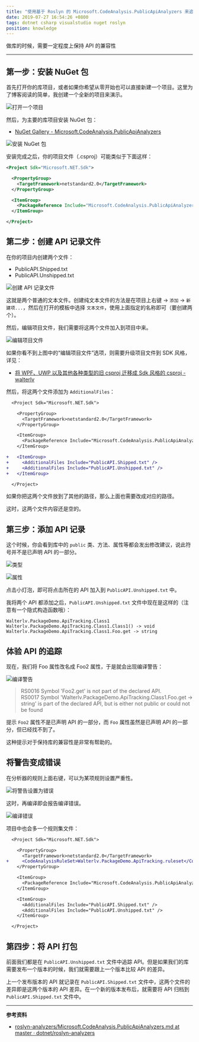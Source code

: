 ```yaml
---
title: "使用基于 Roslyn 的 Microsoft.CodeAnalysis.PublicApiAnalyzers 来追踪项目的 API 改动，帮助保持库的 API 兼容性"
date: 2019-07-27 16:54:26 +0800
tags: dotnet csharp visualstudio nuget roslyn
position: knowledge
---
```


做库的时候，需要一定程度上保持 API 的兼容性

---

<div id="toc"></div>

## 第一步：安装 NuGet 包

首先打开你的库项目，或者如果你希望从零开始也可以直接新建一个项目。这里为了博客阅读的简单，我创建一个全新的项目来演示。

![打开一个项目](/static/posts/2019-07-27-15-58-05.png)

然后，为主要的库项目安装 NuGet 包：

- [NuGet Gallery - Microsoft.CodeAnalysis.PublicApiAnalyzers](https://www.nuget.org/packages/Microsoft.CodeAnalysis.PublicApiAnalyzers)

![安装 NuGet 包](/static/posts/2019-07-27-15-59-10.png)

安装完成之后，你的项目文件（.csproj）可能类似于下面这样：

```xml
<Project Sdk="Microsoft.NET.Sdk">

  <PropertyGroup>
    <TargetFramework>netstandard2.0</TargetFramework>
  </PropertyGroup>

  <ItemGroup>
    <PackageReference Include="Microsoft.CodeAnalysis.PublicApiAnalyzers" Version="2.9.3" />
  </ItemGroup>

</Project>
```

## 第二步：创建 API 记录文件

在你的项目内创建两个文件：

- PublicAPI.Shipped.txt
- PublicAPI.Unshipped.txt

![创建 API 记录文件](/static/posts/2019-07-27-16-01-09.png)

这就是两个普通的文本文件。创建纯文本文件的方法是在项目上右键 -> `添加` -> `新建项...`，然后在打开的模板中选择 `文本文件`，使用上面指定的名称即可（要创建两个）。

然后，编辑项目文件，我们需要将这两个文件加入到项目中来。

![编辑项目文件](/static/posts/2019-07-27-16-13-59.png)

如果你看不到上图中的“编辑项目文件”选项，则需要升级项目文件到 SDK 风格，详见：

- [将 WPF、UWP 以及其他各种类型的旧 csproj 迁移成 Sdk 风格的 csproj - walterlv](/post/introduce-new-style-csproj-into-net-framework)

然后，将这两个文件添加为 `AdditionalFiles`：

```diff
  <Project Sdk="Microsoft.NET.Sdk">

    <PropertyGroup>
      <TargetFramework>netstandard2.0</TargetFramework>
    </PropertyGroup>

    <ItemGroup>
      <PackageReference Include="Microsoft.CodeAnalysis.PublicApiAnalyzers" Version="2.9.3" />
    </ItemGroup>

+   <ItemGroup>
+     <AdditionalFiles Include="PublicAPI.Shipped.txt" />
+     <AdditionalFiles Include="PublicAPI.Unshipped.txt" />
+   </ItemGroup>

  </Project>
```

如果你把这两个文件放到了其他的路径，那么上面也需要改成对应的路径。

这时，这两个文件内容还是空的。

## 第三步：添加 API 记录

这个时候，你会看到库中的 `public` 类、方法、属性等都会发出修改建议，说此符号并不是已声明 API 的一部分。

![类型](/static/posts/2019-07-27-16-27-38.png)

![属性](/static/posts/2019-07-27-16-28-51.png)

点击小灯泡，即可将点击所在的 API 加入到 `PublicAPI.Unshipped.txt` 中。

我将两个 API 都添加之后，`PublicAPI.Unshipped.txt` 文件中现在是这样的（注意有一个隐式构造函数哦）：

```
Walterlv.PackageDemo.ApiTracking.Class1
Walterlv.PackageDemo.ApiTracking.Class1.Class1() -> void
Walterlv.PackageDemo.ApiTracking.Class1.Foo.get -> string
```

## 体验 API 的追踪

现在，我们将 Foo 属性改名成 Foo2 属性，于是就会出现编译警告：

![编译警告](/static/posts/2019-07-27-16-45-51.png)

> RS0016 Symbol 'Foo2.get' is not part of the declared API.  
> RS0017 Symbol 'Walterlv.PackageDemo.ApiTracking.Class1.Foo.get -> string' is part of the declared API, but is either not public or could not be found

提示 `Foo2` 属性不是已声明 API 的一部分，而 `Foo` 属性虽然是已声明 API 的一部分，但已经找不到了。

这种提示对于保持库的兼容性是非常有帮助的。

## 将警告变成错误

在分析器的规则上面右键，可以为某项规则设置严重性。

![将警告设置为错误](/static/posts/2019-07-27-16-44-27.png)

这时，再编译即会报告编译错误。

![编译错误](/static/posts/2019-07-27-16-49-28.png)

项目中也会多一个规则集文件：

```diff
  <Project Sdk="Microsoft.NET.Sdk">

    <PropertyGroup>
      <TargetFramework>netstandard2.0</TargetFramework>
+     <CodeAnalysisRuleSet>Walterlv.PackageDemo.ApiTracking.ruleset</CodeAnalysisRuleSet>
    </PropertyGroup>

    <ItemGroup>
      <PackageReference Include="Microsoft.CodeAnalysis.PublicApiAnalyzers" Version="2.9.3" />
    </ItemGroup>

    <ItemGroup>
      <AdditionalFiles Include="PublicAPI.Shipped.txt" />
      <AdditionalFiles Include="PublicAPI.Unshipped.txt" />
    </ItemGroup>

  </Project>
```

## 第四步：将 API 打包

前面我们都是在 `PublicAPI.Unshipped.txt` 文件中追踪 API。但是如果我们的库需要发布一个版本的时候，我们就需要跟上一个版本比较 API 的差异。

上一个发布版本的 API 就记录在 `PublicAPI.Shipped.txt` 文件中，这两个文件的差异即是这两个版本的 API 差异。在一个新的版本发布后，就需要将 API 归档到 `PublicAPI.Shipped.txt` 文件中。

---

**参考资料**

- [roslyn-analyzers/Microsoft.CodeAnalysis.PublicApiAnalyzers.md at master · dotnet/roslyn-analyzers](https://github.com/dotnet/roslyn-analyzers/blob/master/src/PublicApiAnalyzers/Microsoft.CodeAnalysis.PublicApiAnalyzers.md)
